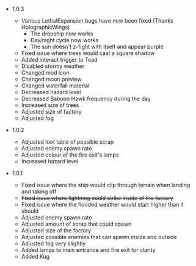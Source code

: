 - 1.0.3
  - Various LethalExpansion bugs have now been fixed (Thanks HolographicWings)
    - The dropship now works
    - Day/night cycle now works
    - The sun doesn't z-fight with itself and appear purple
  - Fixed issue where trees would cast a square shadow
  - Added interact trigger to Toad
  - Disabled stormy weather
  - Changed mod icon
  - Changed moon preview
  - Changed waterfall material
  - Decreased hazard level
  - Decreased Baboon Hawk frequency during the day
  - Increased size of trees
  - Adjusted size of factory
  - Adjusted fog

- 1.0.2
  - Adjusted loot table of possible scrap
  - Adjusted enemy spawn rate
  - Adjusted colour of the fire exit's lamps
  - Increased hazard level

- 1.0.1
  - Fixed issue where the ship would clip through terrain when landing and taking off
  - ~~Fixed issue where lightning could strike inside of the factory~~
  - Fixed issue where the flooded weather would start higher than it should
  - Adjusted enemy spawn rate
  - Adjusted amount of scrap that could spawn
  - Adjusted size of the factory
  - Adjusted possible enemies that can spawn inside and outside
  - Adjusted fog very slightly
  - Added lamps to main entrance and fire exit for clarity
  - Added Kug